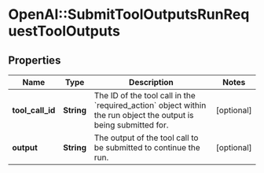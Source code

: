 # OpenAI::SubmitToolOutputsRunRequestToolOutputs

## Properties
Name | Type | Description | Notes
------------ | ------------- | ------------- | -------------
**tool_call_id** | **String** | The ID of the tool call in the &#x60;required_action&#x60; object within the run object the output is being submitted for. | [optional] 
**output** | **String** | The output of the tool call to be submitted to continue the run. | [optional] 

